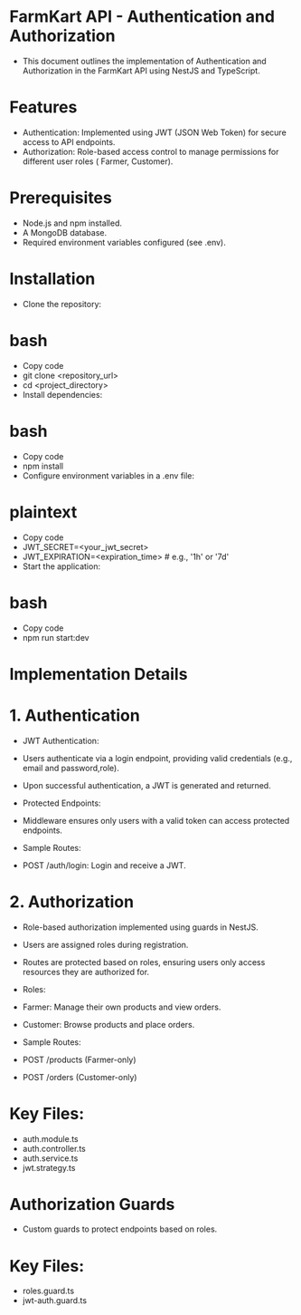 # FarmKart API - Authentication and Authorization
- This document outlines the implementation of Authentication and Authorization in the FarmKart API using NestJS and TypeScript.

# Features
- Authentication: Implemented using JWT (JSON Web Token) for secure access to API endpoints.
- Authorization: Role-based access control to manage permissions for different user roles ( Farmer, Customer).

# Prerequisites
- Node.js and npm installed.
- A MongoDB database.
- Required environment variables configured (see .env).

# Installation
- Clone the repository:

# bash
- Copy code
- git clone <repository_url>
- cd <project_directory>
- Install dependencies:

# bash
- Copy code
- npm install
- Configure environment variables in a .env file:

# plaintext
- Copy code
- JWT_SECRET=<your_jwt_secret>
- JWT_EXPIRATION=<expiration_time> # e.g., '1h' or '7d'
- Start the application:

# bash
- Copy code
- npm run start:dev

# Implementation Details

# 1. Authentication

- JWT Authentication:

- Users authenticate via a login endpoint, providing valid credentials (e.g., email and password,role).
- Upon successful authentication, a JWT is generated and returned.

- Protected Endpoints:

- Middleware ensures only users with a valid token can access protected endpoints.

- Sample Routes:
- POST /auth/login: Login and receive a JWT.

# 2. Authorization

- Role-based authorization implemented using guards in NestJS.
- Users are assigned roles during registration.
- Routes are protected based on roles, ensuring users only access resources they are authorized for.

- Roles:
- Farmer: Manage their own products and view orders.
- Customer: Browse products and place orders.
- Sample Routes:
- POST /products (Farmer-only)
- POST /orders (Customer-only)

# Key Files:
- auth.module.ts
- auth.controller.ts
- auth.service.ts
- jwt.strategy.ts

# Authorization Guards
- Custom guards to protect endpoints based on roles.

# Key Files:
- roles.guard.ts
- jwt-auth.guard.ts

